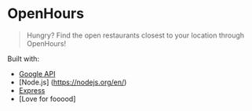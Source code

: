 # OpenHours

> Hungry? Find the open restaurants closest to your location through OpenHours!

Built with:

- [Google API](https://developers.google.com/apis-explorer/)
- [Node.js] (https://nodejs.org/en/)
- [Express](https://expressjs.com/)
- [Love for fooood]

